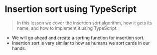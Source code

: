 # Insertion sort using TypeScript
> In this lesson we cover the insertion sort algorithm, how it gets its name, and how to implement it using TypeScript.

* We will go ahead and create a sorting function for insertion sort.
* Insertion sort is very similar to how as humans we sort cards in our hands. 

